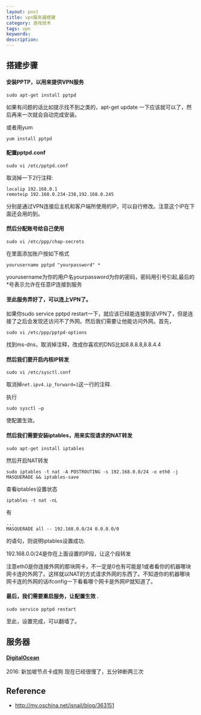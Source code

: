 ```yaml
---
layout: post
title: vpn服务器搭建
category: 游戏技术
tags: vpn
keywords: 
description: 
---
```


## 搭建步骤

#### 安装PPTP，以用来提供VPN服务

```
sudo apt-get install pptpd
```

如果有问题的话比如提示找不到之类的，apt-get update 一下应该就可以了，然后再来一次就会自动完成安装。


或者用yum

```
yum install pptpd
```

#### 配置pptpd.conf

```
sudo vi /etc/pptpd.conf
```

取消掉一下2行注释:

```
localip 192.168.0.1
remoteip 192.168.0.234-238,192.168.0.245
```

分别是通过VPN连接后主机和客户端所使用的IP，可以自行修改。注意这个IP在下面还会用的到。


#### 然后分配账号给自己使用

```
sudo vi /etc/ppp/chap-secrets
```

在里面添加账户按如下格式

```
yourusername pptpd "yourpassword" *
```
yourusername为你的用户名yourpassword为你的密码，密码用引号引起,最后的*号表示允许在任意IP连接到服务

#### 至此服务弄好了，可以连上VPN了。

如果你sudo service pptpd restart一下，就应该已经能连接到该VPN了，但是连接了之后会发现还访问不了外网。然后我们需要让他能访问外网。首先，

```
sudo vi /etc/ppp/pptpd-options
```

找到ms-dns，取消掉注释，改成你喜欢的DNS比如8.8.8.8,8.8.4.4


#### 然后我们要开启内核IP转发

```
sudo vi /etc/sysctl.conf
```

取消掉`net.ipv4.ip_forward=1`这一行的注释.

执行

```
sudo sysctl –p
```

使配置生效。

#### 然后我们需要安装iptables，用来实现请求的NAT转发

```
sudo apt-get install iptables
```


然后开启NAT转发

```
sudo iptables -t nat -A POSTROUTING -s 192.168.0.0/24 -o eth0 -j MASQUERADE && iptables-save
```

查看iptables设置状态

```
iptables -t nat -nL
```

有

```
...
MASQUERADE all -- 192.168.0.0/24 0.0.0.0/0
```

的语句，则说明iptables设置成功.

192.168.0.0/24是你在上面设置的IP段，让这个段转发

注意eth0是你连接外网的那块网卡，不一定是0也有可能是1或者看你的机器哪块网卡连的外网了。这样就以NAT的方式请求外网的东西了。不知道你的机器哪块网卡连的外网的话ifconfig一下看看哪个网卡是外网IP就知道了。

#### 最后，我们需要重启服务，让配置生效 .

```
sudo service pptpd restart
```

至此，设置完成，可以翻墙了。

## 服务器

#### [DigitalOcean](https://www.digitalocean.com/)

2016:
新加坡节点卡成狗
现在已经很慢了，五分钟断两三次



## Reference

* <http://my.oschina.net/isnail/blog/363151>
